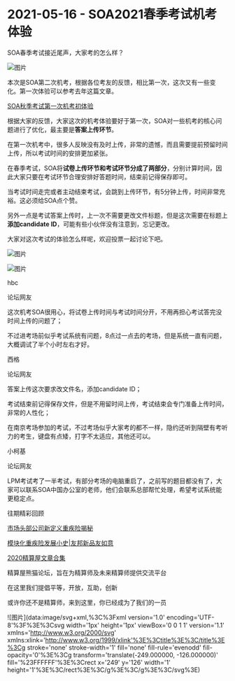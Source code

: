 # 2021-05-16 - SOA2021春季考试机考体验

SOA春季考试接近尾声，大家考的怎么样？

![图片](https://mmbiz.qpic.cn/mmbiz_gif/PVTr5cqOmdvH7HTqapP67NicVUV5y5WQIZibqwKhbdZY25BbkzibibSQ2gUjwGhlkkNsEVeEazMzOl1mq6tvm003jg/640?wx_fmt=gif&tp=webp&wxfrom=5&wx_lazy=1)

本次是SOA第二次机考，根据各位考友的反馈，相比第一次，这次又有一些变化。第一次体验可以参考去年这篇文章。

[SOA秋季考试第一次机考初体验](http://mp.weixin.qq.com/s?__biz=MzIyMjA5MzUwMg==&mid=2647683388&idx=1&sn=c220c8c877adacd419eb1484003c3fed&chksm=f01618edc76191fb61c2321293334f11928a733a30c9e4da68f023e1e9afe5ed69f626a914a3&scene=21#wechat_redirect)

根据大家的反馈，大家这次的机考体验要好于第一次，SOA对一些机考的核心问题进行了优化，最主要是**答案上传环节**。

在第一次机考中，很多人反映没有及时上传，非常的遗憾，而且需要提前预留时间上传，所以考试时间的安排更加紧张。

在春季考试，SOA将**试卷上传环节和考试环节分成了两部分**，分别计算时间，因此大家只要在考试环节合理安排好答题时间，结束前记得保存即可。

当考试时间走完或者主动结束考试，会跳到上传环节，有5分钟上传，时间非常充裕。这必须给SOA点个赞。

另外一点是考试答案上传时，上一次不需要更改文件标题，但是这次需要在标题上**添加candidate ID**，可能有些小伙伴没有注意到，忘记更改。

大家对这次考试的体验怎么样呢，欢迎投票一起讨论下吧。

![图片](https://mmbiz.qpic.cn/mmbiz_gif/PVTr5cqOmdvH7HTqapP67NicVUV5y5WQIzmd9WckFCh2hd2pWyD9AICRcu1P0XPDjzzKCvS5Hb8hiaJNjzjG78zQ/640?wx_fmt=gif&tp=webp&wxfrom=5&wx_lazy=1)

![图片](https://mmbiz.qpic.cn/mmbiz_jpg/PVTr5cqOmdtDdH8ic7nwwLSr6nUCYKgLoBj74B0poUymicaa11oAQUyvR4tYhCXbKTrudiaTibuo7UpzBB1aC81JMw/640?wx_fmt=jpeg&tp=webp&wxfrom=5&wx_lazy=1)

hbc

论坛网友

这次机考SOA很用心，将试卷上传时间与考试时间分开，不用再担心考试答完没时间上传的问题了；

不过进考场前似乎考试系统有问题，8点过一点去的考场，但是系统一直有问题，大概调试了半个小时左右才好。


西格

论坛网友

答案上传这次要求改文件名，添加candidate ID；

考试结束前记得保存文件，但是不用留时间上传，考试结束会专门准备上传时间，非常的人性化；

在南京考场参加的考试，不过考场似乎大家考的都不一样，隐约还听到隔壁有考听力的考生，键盘有点矮，打字不太适应，其他还可以。


小柯基

论坛网友

LPM考试考了一半考试，有部分考场的电脑重启了，之前写的题目都没有了，大家可以联系SOA中国办公室的老师，他们会联系总部帮忙处理，希望考试系统能更稳定点。

往期精彩回顾

[
市场头部公司新定义重疾险揭秘](http://mp.weixin.qq.com/s?__biz=MzIyMjA5MzUwMg==&mid=2647684516&idx=1&sn=9fa60eb5a0ec248190ca3e408b16094e&chksm=f0161c75c7619563584f81d0cec7f932f223c06442683c49c8190f307bba5a7c32bf89e6da6b&scene=21#wechat_redirect)

  

[
模块化重疾险发展小史|友邦新品友如意](http://mp.weixin.qq.com/s?__biz=MzIyMjA5MzUwMg==&mid=2647684379&idx=1&sn=51de236e6b649957d22b95d1409ca717&chksm=f0161ccac76195dcd0ded4a2f33ab03ee4accfbb40b67853ff992436a57384508390272ba2fb&scene=21#wechat_redirect)

  

[
2020精算屋文章合集](http://mp.weixin.qq.com/s?__biz=MzIyMjA5MzUwMg==&mid=2647684387&idx=1&sn=bc122277f58302dc788eb75fed7257c3&chksm=f0161cf2c76195e49aec716a544f9633fa0dbf9b3d740453495b21bdbd8170baab34a296dcf5&scene=21#wechat_redirect)

精算屋熊猫论坛，旨在为精算师及未来精算师提供交流平台

在这里我们提倡平等，开放，互助，创新

或许你还不是精算师，来到这里，你已经成为了我们的一员

![图片](data:image/svg+xml,%3C%3Fxml version='1.0' encoding='UTF-8'%3F%3E%3Csvg width='1px' height='1px' viewBox='0 0 1 1' version='1.1' xmlns='http://www.w3.org/2000/svg' xmlns:xlink='http://www.w3.org/1999/xlink'%3E%3Ctitle%3E%3C/title%3E%3Cg stroke='none' stroke-width='1' fill='none' fill-rule='evenodd' fill-opacity='0'%3E%3Cg transform='translate(-249.000000, -126.000000)' fill='%23FFFFFF'%3E%3Crect x='249' y='126' width='1' height='1'%3E%3C/rect%3E%3C/g%3E%3C/g%3E%3C/svg%3E)